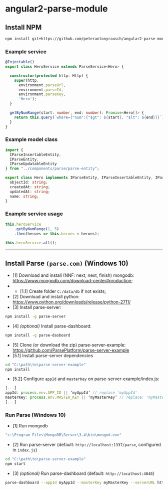 # angular2-parse-module

## Install NPM

```sh
npm install git+https://github.com/peterantonyrausch/angular2-parse-module --save
```

### Example service

```ts
@Injectable()
export class HeroService extends ParseService<Hero> {

  constructor(protected http: Http) {
    super(http,
      environment.parseUrl,
      environment.parseId,
      environment.parseKey,
      'Hero');
  }

  getByNumRange(start: number, end: number): Promise<Hero[]> {
    return this.query(`where={"num":{"$gt": ${start}, "$lt": ${end}}}`);
  }
}
```

### Example model class

```ts
import {
  IParseInsertableEntity,
  IParseEntity,
  IParseUpdatableEntity
} from "../components/parse/parse-entity";

export class Hero implements IParseEntity, IParseInsertableEntity, IParseUpdatableEntity {
  objectId: string;
  createdAt: string;
  updatedAt: string;
  name: string;
}
```

### Example service usage

```ts
this.heroService
    .getByNumRange(1, 5)
    .then(heroes => this.heroes = heroes);
    
this.heroService.all();
```

**************

## Install Parse `(parse.com)` (Windows 10)
* [1] Download and install (NNF: next, next, finish) mongodb:
https://www.mongodb.com/download-center#production;
* * [1.1] Create folder `C:/data/db` if not exists;
* [2] Download and install python:
https://www.python.org/downloads/release/python-2711/
* [3] Install parse-server: 
```sh 
npm install -g parse-server 
```
* [4] *(optional)* Install parse-dashboard: 
```sh 
npm install -g parse-dasboard 
```
* [5] Clone (or download the zip) parse-server-example:
https://github.com/ParsePlatform/parse-server-example
* [5.1] Install parse-server dependencies
```sh 
cd "C:\path\to\parse-server-example"
npm install
```
* [5.2] Configure `appId` and `masterKey` on parse-server-example/index.js:
```js 
[...]
appId: process.env.APP_ID || ‘myAppId’ // replace 'myAppId'
masterKey: process.env.MASTER_KEY || ‘myMasterKey’ // replace: 'myMasterKey'
[...]
```

### Run Parse (Windows 10)
* [1] Run mongodb
```sh
"c:\Program Files\MongoDB\Server\3.4\bin\mongod.exe"
```
* [2] Run parse-server (default: `http://localhost:1337/parse`, configured in `index.js`)
```sh
cd "C:\path\to\parse-server-example"
npm start
```
* [3] *(optional)* Run parse-dashboard (default: `http://localhost:4040`)
```sh
parse-dashboard --appId myAppId --masterKey myMasterKey --serverURL http://localhost:1337/parse 
```


